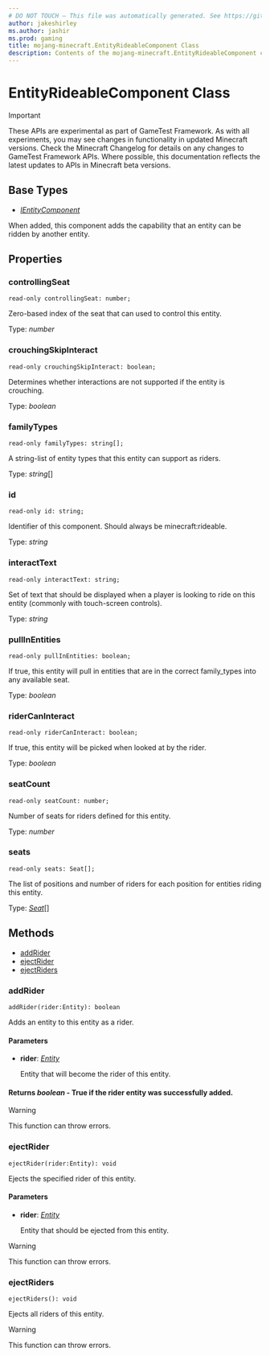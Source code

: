 ```yaml
---
# DO NOT TOUCH — This file was automatically generated. See https://github.com/Mojang/MinecraftScriptingApiDocsGenerator to modify descriptions, examples, etc.
author: jakeshirley
ms.author: jashir
ms.prod: gaming
title: mojang-minecraft.EntityRideableComponent Class
description: Contents of the mojang-minecraft.EntityRideableComponent class.
---
```

# EntityRideableComponent Class
>[!IMPORTANT]
>These APIs are experimental as part of GameTest Framework. As with all experiments, you may see changes in functionality in updated Minecraft versions. Check the Minecraft Changelog for details on any changes to GameTest Framework APIs. Where possible, this documentation reflects the latest updates to APIs in Minecraft beta versions.

## Base Types
- [*IEntityComponent*](IEntityComponent.md)

When added, this component adds the capability that an entity can be ridden by another entity.

## Properties
### **controllingSeat**
`read-only controllingSeat: number;`

Zero-based index of the seat that can used to control this entity.

Type: *number*


### **crouchingSkipInteract**
`read-only crouchingSkipInteract: boolean;`

Determines whether interactions are not supported if the entity is crouching.

Type: *boolean*


### **familyTypes**
`read-only familyTypes: string[];`

A string-list of entity types that this entity can support as riders.

Type: *string*[]


### **id**
`read-only id: string;`

Identifier of this component. Should always be minecraft:rideable.

Type: *string*


### **interactText**
`read-only interactText: string;`

Set of text that should be displayed when a player is looking to ride on this entity (commonly with touch-screen controls).

Type: *string*


### **pullInEntities**
`read-only pullInEntities: boolean;`

If true, this entity will pull in entities that are in the correct family_types into any available seat.

Type: *boolean*


### **riderCanInteract**
`read-only riderCanInteract: boolean;`

If true, this entity will be picked when looked at by the rider.

Type: *boolean*


### **seatCount**
`read-only seatCount: number;`

Number of seats for riders defined for this entity.

Type: *number*


### **seats**
`read-only seats: Seat[];`

The list of positions and number of riders for each position for entities riding this entity.

Type: [*Seat*](Seat.md)[]



## Methods
- [addRider](#addrider)
- [ejectRider](#ejectrider)
- [ejectRiders](#ejectriders)
  
### **addRider**
`
addRider(rider:Entity): boolean
`

Adds an entity to this entity as a rider.
#### **Parameters**
- **rider**: [*Entity*](Entity.md)
  
  Entity that will become the rider of this entity.

#### **Returns** *boolean* - True if the rider entity was successfully added.

> [!WARNING]
> This function can throw errors.

### **ejectRider**
`
ejectRider(rider:Entity): void
`

Ejects the specified rider of this entity.
#### **Parameters**
- **rider**: [*Entity*](Entity.md)
  
  Entity that should be ejected from this entity.


> [!WARNING]
> This function can throw errors.

### **ejectRiders**
`
ejectRiders(): void
`

Ejects all riders of this entity.


> [!WARNING]
> This function can throw errors.


